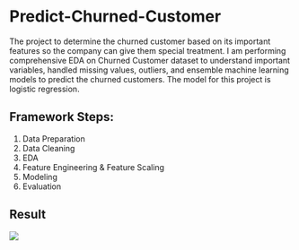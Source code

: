 # Predict-Churned-Customer

The project to determine the churned customer based on its important features so the company can give them special treatment. I am performing comprehensive EDA on Churned Customer dataset to understand important variables, handled missing values, outliers, and ensemble machine learning models to predict the churned customers. The model for this project is logistic regression.

## Framework Steps:

1. Data Preparation
2. Data Cleaning
3. EDA
4. Feature Engineering & Feature Scaling
5. Modeling
6. Evaluation

## Result

<img src="cc_output.jpg"/>
